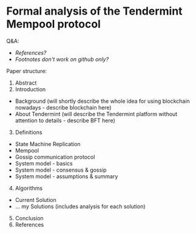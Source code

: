 # Formal analysis of the Tendermint Mempool protocol

Q&A:
- *References?*
- *Footnotes don't work on github only?*

Paper structure:
1. Abstract
2. Introduction
* Background (will shortly describe the whole idea for using blockchain nowadays - describe blockchain here)
* About Tendermint (will describe the Tendermint platform without attention to details - describe BFT here)
3. Definitions
* State Machine Replication
* Mempool
* Gossip communication protocol
* System model - basics
* System model - consensus & gossip
* System model - assumptions & summary
4. Algorithms
* Current Solution
* ... my Solutions (includes analysis for each solution)
5. Conclusion
6. References
